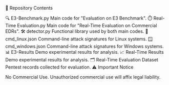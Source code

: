 📂 Repository Contents

🔍 E3-Benchmark.py
Main code for "Evaluation on E3 Benchmark".
⏱️ Real-Time Evaluation.py
Main code for "Real-Time Evaluation on Commercial EDRs".
🛠️ detector.py
Functional library used by both main codes.
🐧 cmd_linux.json
Command-line attack signatures for Linux systems.
🪟 cmd_windows.json
Command-line attack signatures for Windows systems.
📊 E3-Results
Demo experimental results for analysis.
📈 Real-Time Results
Demo experimental results for analysis.
🗂️ Real-Time Evaluation Dataset
Pentest records collected for evaluation.
⚠️ Important Notice

No Commercial Use. Unauthorized commercial use will affix legal liability. 
